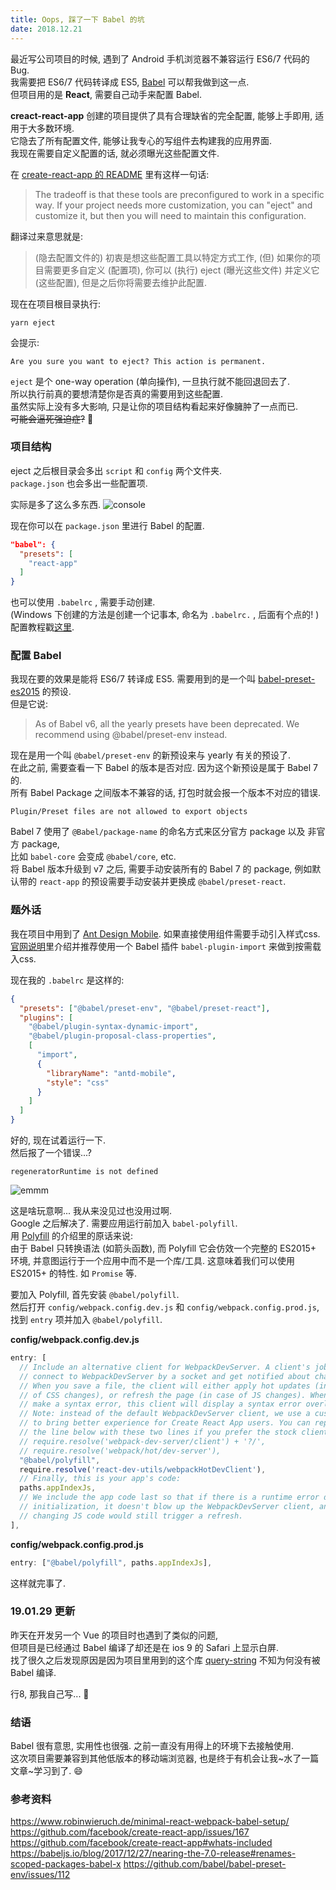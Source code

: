 ```yaml
---
title: Oops, 踩了一下 Babel 的坑
date: 2018.12.21
---
```




最近写公司项目的时候, 遇到了 Android 手机浏览器不兼容运行 ES6/7 代码的 Bug.<br>
我需要把 ES6/7 代码转译成 ES5, [Babel](https://babeljs.io/) 可以帮我做到这一点.<br>
但项目用的是 **React**, 需要自己动手来配置 Babel.

**creact-react-app** 创建的项目提供了具有合理缺省的完全配置, 能够上手即用, 适用于大多数环境. <br>
它隐去了所有配置文件, 能够让我专心的写组件去构建我的应用界面.<br>
我现在需要自定义配置的话, 就必须曝光这些配置文件. 

在 [create-react-app 的 README](https://github.com/facebook/create-react-app#whats-included) 里有这样一句话:
> The tradeoff is that these tools are preconfigured to work in a specific way. If your project needs more customization, you can "eject" and customize it, but then you will need to maintain this configuration.

翻译过来意思就是:
> (隐去配置文件的) 初衷是想这些配置工具以特定方式工作, (但) 如果你的项目需要更多自定义 (配置项), 你可以 (执行) eject (曝光这些文件) 并定义它 (这些配置), 但是之后你将需要去维护此配置.

现在在项目根目录执行:
```shell
yarn eject
```
会提示:
```shell
Are you sure you want to eject? This action is permanent.
```
`eject` 是个 one-way operation (单向操作), 一旦执行就不能回退回去了. <br>
所以执行前真的要想清楚你是否真的需要用到这些配置. <br>
虽然实际上没有多大影响, 只是让你的项目结构看起来好像臃肿了一点而已.<br>
~~可能会逼死强迫症?~~ :tongue:



### 项目结构

eject 之后根目录会多出 `script` 和 `config` 两个文件夹.<br>
`package.json` 也会多出一些配置项.

实际是多了这么多东西.
![console](https://i.loli.net/2019/12/05/3iLJqopA7fRx1wz.png)

现在你可以在 `package.json` 里进行 Babel 的配置.
```json
"babel": {
  "presets": [
    "react-app"
  ]
}
```
也可以使用 `.babelrc` , 需要手动创建. <br>
(Windows 下创建的方法是创建一个记事本, 命名为 `.babelrc.` , 后面有个点的! )<br>
配置教程戳[这里](https://babeljs.io/docs/en/config-files/).



### 配置 Babel

我现在要的效果是能将 ES6/7 转译成 ES5. 需要用到的是一个叫 [babel-preset-es2015](https://babeljs.io/docs/en/babel-preset-es2015/) 的预设. <br>
但是它说:

> As of Babel v6, all the yearly presets have been deprecated. We recommend using @babel/preset-env instead.

现在是用一个叫 `@babel/preset-env` 的新预设来与 yearly 有关的预设了.<br>
在此之前, 需要查看一下 Babel 的版本是否对应. 因为这个新预设是属于 Babel 7 的.<br>
所有 Babel Package 之间版本不兼容的话, 打包时就会报一个版本不对应的错误.

```shell
Plugin/Preset files are not allowed to export objects
```
Babel 7 使用了 `@Babel/package-name` 的命名方式来区分官方 package 以及 非官方 package, <br>
比如 `babel-core` 会变成 `@babel/core`, etc.<br>
将 Babel 版本升级到 v7 之后, 需要手动安装所有的 Babel 7 的 package, 例如默认带的 `react-app` 的预设需要手动安装并更换成 `@babel/preset-react`.



### 题外话

我在项目中用到了 [Ant Design Mobile](https://mobile.ant.design/). 如果直接使用组件需要手动引入样式css. [官网说明](https://mobile.ant.design/docs/react/introduce#Use-modularized-antd-mobile)里介绍并推荐使用一个 Babel 插件 `babel-plugin-import` 来做到按需载入css.

现在我的 `.babelrc` 是这样的:
```json
{
  "presets": ["@babel/preset-env", "@babel/preset-react"],
  "plugins": [
    "@babel/plugin-syntax-dynamic-import",
    "@babel/plugin-proposal-class-properties",
    [
      "import",
      {
        "libraryName": "antd-mobile",
        "style": "css"
      }
    ]
  ]
}
```

好的, 现在试着运行一下.<br>
然后报了一个错误...?

```shell
regeneratorRuntime is not defined
```
![emmm](https://i.loli.net/2019/12/05/4rTY2IoDVkK5LeQ.png) 

这是啥玩意啊... 我从来没见过也没用过啊.<br>
Google 之后解决了. 需要应用运行前加入 `babel-polyfill`.<br>
用 [Polyfill](https://babeljs.io/docs/en/babel-polyfill/) 的介绍里的原话来说: <br>
由于 Babel 只转换语法 (如箭头函数), 而 Polyfill 它会仿效一个完整的 ES2015+ 环境, 并意图运行于一个应用中而不是一个库/工具. 这意味着我们可以使用 ES2015+ 的特性. 如 `Promise` 等.

要加入 Polyfill, 首先安装 `@babel/polyfill`.<br>
然后打开 `config/webpack.config.dev.js` 和 `config/webpack.config.prod.js`, <br>
找到 `entry` 项并加入 `@babel/polyfill`.

**config/webpack.config.dev.js**
```javascript
entry: [
  // Include an alternative client for WebpackDevServer. A client's job is to
  // connect to WebpackDevServer by a socket and get notified about changes.
  // When you save a file, the client will either apply hot updates (in case
  // of CSS changes), or refresh the page (in case of JS changes). When you
  // make a syntax error, this client will display a syntax error overlay.
  // Note: instead of the default WebpackDevServer client, we use a custom one
  // to bring better experience for Create React App users. You can replace
  // the line below with these two lines if you prefer the stock client:
  // require.resolve('webpack-dev-server/client') + '?/',
  // require.resolve('webpack/hot/dev-server'),
  "@babel/polyfill",
  require.resolve('react-dev-utils/webpackHotDevClient'),
  // Finally, this is your app's code:
  paths.appIndexJs,
  // We include the app code last so that if there is a runtime error during
  // initialization, it doesn't blow up the WebpackDevServer client, and
  // changing JS code would still trigger a refresh.
],
```

**config/webpack.config.prod.js**
```javascript
entry: ["@babel/polyfill", paths.appIndexJs],
```
这样就完事了. 



### 19.01.29 更新

昨天在开发另一个 Vue 的项目时也遇到了类似的问题, <br>
但项目是已经通过 Babel 编译了却还是在 ios 9 的 Safari 上显示白屏. <br>
找了很久之后发现原因是因为项目里用到的这个库 [query-string](https://github.com/sindresorhus/query-string) 不知为何没有被 Babel 编译. 

行8, 那我自己写... 🙂



### 结语

Babel 很有意思, 实用性也很强. 之前一直没有用得上的环境下去接触使用.<br>
这次项目需要兼容到其他低版本的移动端浏览器, 也是终于有机会让我~水了一篇文章~学习到了. :smile:



### 参考资料

https://www.robinwieruch.de/minimal-react-webpack-babel-setup/
https://github.com/facebook/create-react-app/issues/167
https://github.com/facebook/create-react-app#whats-included
https://babeljs.io/blog/2017/12/27/nearing-the-7.0-release#renames-scoped-packages-babel-x
https://github.com/babel/babel-preset-env/issues/112

